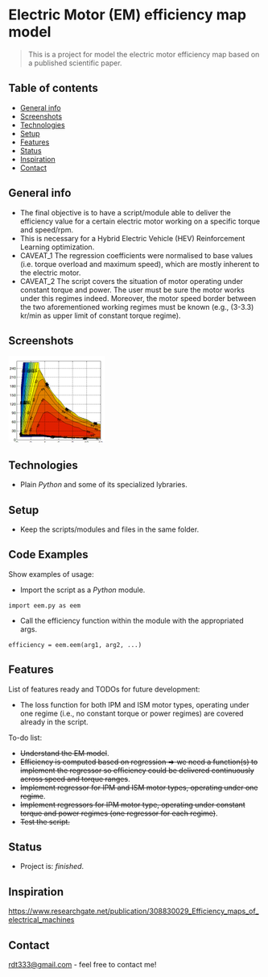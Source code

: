 # Electric Motor (EM) efficiency map model
> This is a project for model the electric motor efficiency map based on a published scientific paper.

## Table of contents
* [General info](#general-info)
* [Screenshots](#screenshots)
* [Technologies](#technologies)
* [Setup](#setup)
* [Features](#features)
* [Status](#status)
* [Inspiration](#inspiration)
* [Contact](#contact)

## General info
* The final objective is to have a script/module able to deliver the efficiency value for a certain electric motor working on a specific torque and speed/rpm.
* This is necessary for a Hybrid Electric Vehicle (HEV) Reinforcement Learning optimization.
* CAVEAT_1 The regression coefficients were normalised to base values (i.e. torque overload and maximum speed), which are mostly inherent to the electric motor.
* CAVEAT_2 The script covers the situation of motor operating under constant torque and power. The user must be sure the motor works under this regimes     indeed. Moreover, the  motor speed border between the two aforementioned working regimes must be known (e.g., (3-3.3) kr/min as upper limit of constant   torque regime).

## Screenshots
![Example screenshot](EM_efficiency.png)

## Technologies
* Plain _Python_ and some of its specialized lybraries.

## Setup
* Keep the scripts/modules and files in the same folder.

## Code Examples
Show examples of usage:
* Import the script as a _Python_ module.
```
import eem.py as eem
```
* Call the efficiency function within the module with the appropriated args.
```
efficiency = eem.eem(arg1, arg2, ...)
```

## Features
List of features ready and TODOs for future development:
* The loss function for both IPM and ISM motor types, operating under one regime (i.e., no constant torque or power regimes) are covered already in the     script.

To-do list:
* ~~Understand the EM model~~.
* ~~Efficiency is computed based on regression => we need a function(s) to implement the regressor so efficiency could be delivered continuously across speed     and torque ranges~~.
* ~~Implement regressor for IPM and ISM motor types, operating under one regime~~.
* ~~Implement regressors for IPM motor type, operating under constant torque and power regimes (one regressor for each regime)~~.
* ~~Test the script.~~


## Status
* Project is: _finished_.

## Inspiration
https://www.researchgate.net/publication/308830029_Efficiency_maps_of_electrical_machines

## Contact
rdt333@gmail.com - feel free to contact me!
